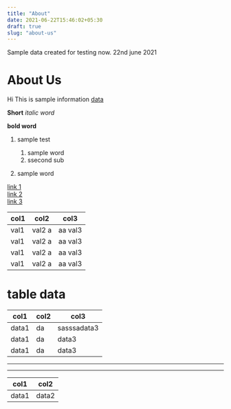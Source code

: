 ```yaml
---
title: "About"
date: 2021-06-22T15:46:02+05:30
draft: true
slug: "about-us"
---
```


Sample data created for testing now. 22nd june 2021

# About Us

Hi This is sample information [data](https://data.com "Sample comment")

**Short**  *italic word*

__bold word__ 

1. sample test
    1. sample word
    1. ssecond sub

1. sample word

[link 1][link1]  
[link 2][link2]  
[link 3][link3]

[link1]: http://link1.com "link1 comment"
[link2]: http://link2.com "link2 comment"
[link3]: http://link3.com "link3 comment"

| col1 | col2 | col3 |
| :--- | --- | --- |
|val1 |val2 a | aa val3|
|val1 |val2 a | aa val3|
|val1 |val2 a | aa val3|
|val1 |val2  a | aa val3|


# table data

| col1 | col2 | col3 |
| --- |  ---  | --- | 
|data1| da|    sasssadata3 |
|data1| da|    data3  |
|data1| da|    data3 |


------------
------------

|col1  |col2  |
|--|--|
|data1  |data2  |